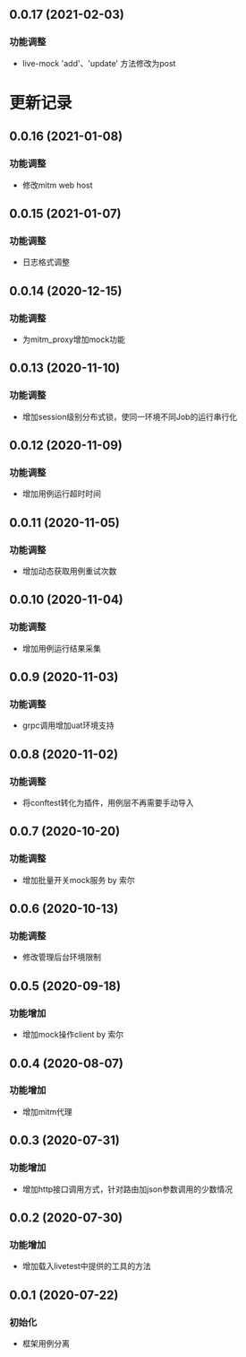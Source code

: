 ## 0.0.17 (2021-02-03)

### 功能调整

- live-mock 'add'、'update' 方法修改为post

# 更新记录

## 0.0.16 (2021-01-08)

### 功能调整

- 修改mitm web host

## 0.0.15 (2021-01-07)

### 功能调整

- 日志格式调整

## 0.0.14 (2020-12-15)

### 功能调整

- 为mitm_proxy增加mock功能

## 0.0.13 (2020-11-10)

### 功能调整

- 增加session级别分布式锁，使同一环境不同Job的运行串行化

## 0.0.12 (2020-11-09)

### 功能调整

- 增加用例运行超时时间

## 0.0.11 (2020-11-05)

### 功能调整

- 增加动态获取用例重试次数

## 0.0.10 (2020-11-04)

### 功能调整

- 增加用例运行结果采集

## 0.0.9 (2020-11-03)

### 功能调整

- grpc调用增加uat环境支持

## 0.0.8 (2020-11-02)

### 功能调整

- 将conftest转化为插件，用例层不再需要手动导入

## 0.0.7 (2020-10-20)

### 功能调整

- 增加批量开关mock服务 by 索尔

## 0.0.6 (2020-10-13)

### 功能调整

- 修改管理后台环境限制

## 0.0.5 (2020-09-18)

### 功能增加

- 增加mock操作client by 索尔

## 0.0.4 (2020-08-07)

### 功能增加

- 增加mitm代理

## 0.0.3 (2020-07-31)

### 功能增加

- 增加http接口调用方式，针对路由加json参数调用的少数情况

## 0.0.2 (2020-07-30)

### 功能增加

- 增加载入livetest中提供的工具的方法

## 0.0.1 (2020-07-22)

### 初始化

- 框架用例分离
